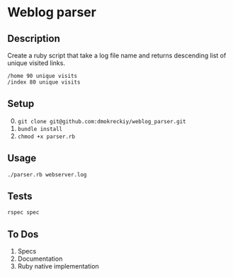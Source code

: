 # Weblog parser

## Description

Create a ruby script that take a log file name and returns descending list of unique visited links.

```
/home 90 unique visits
/index 80 unique visits
```

## Setup

0. `git clone git@github.com:dmokreckiy/weblog_parser.git`
1. `bundle install`
1. `chmod +x parser.rb`

## Usage

`./parser.rb webserver.log`

## Tests

`rspec spec`

## To Dos

1. Specs
2. Documentation
3. Ruby native implementation